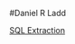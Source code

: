 #Daniel R Ladd

[SQL Extraction](https://htmlpreview.github.io/https://raw.githubusercontent.com/dlagit2quit/portfolio/refs/heads/main/docs/sql_extraction.html)

